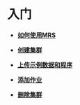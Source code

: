 # 入门<a name="mrs_01_0024"></a>

-   **[如何使用MRS](如何使用MRS.md)**  

-   **[创建集群](创建集群-入门.md)**  

-   **[上传示例数据和程序](上传示例数据和程序.md)**  

-   **[添加作业](添加作业.md)**  

-   **[删除集群](删除集群-入门.md)**  


